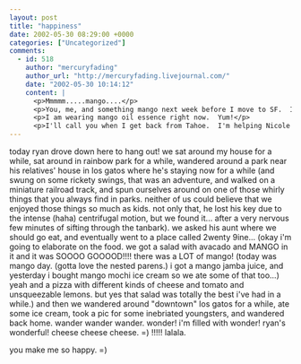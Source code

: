 ```yaml
---
layout: post
title: "happiness"
date: 2002-05-30 08:29:00 +0000
categories: ["Uncategorized"]
comments:
  - id: 518
    author: "mercuryfading"
    author_url: "http://mercuryfading.livejournal.com/"
    date: "2002-05-30 10:14:12"
    content: |
      <p>Mmmmm.....mango....</p>
      <p>You, me, and something mango next week before I move to SF.  It's a date?</p>
      <p>I am wearing mango oil essence right now.  Yum!</p>
      <p>I'll call you when I get back from Tahoe.  I'm helping Nicole Orsua and her parents move up there this weekend.  Can you e-mail me your phone number?  I have it, but just in case.  SitaAnne@aol.com.</p>
---
```


today ryan drove down here to hang out! we sat around my house for a while, sat around in rainbow park for a while, wandered around a park near his relatives' house in los gatos where he's staying now for a while (and swung on some rickety swings, that was an adventure, and walked on a miniature railroad track, and spun ourselves around on one of those whirly things that you always find in parks. neither of us could believe that we enjoyed those things so much as kids. not only that, he lost his key due to the intense (haha) centrifugal motion, but we found it... after a very nervous few minutes of sifting through the tanbark). we asked his aunt where we should go eat, and eventually went to a place called 2wenty 9ine... (okay i'm going to elaborate on the food. we got a salad with avacado and MANGO in it and it was SOOOO GOOOOD!!!! there was a LOT of mango! (today was mango day. (gotta love the nested parens.) i got a mango jamba juice, and yesterday i bought mango mochi ice cream so we ate some of that too...) yeah and a pizza with different kinds of cheese and tomato and unsqueezable lemons. but yes that salad was totally the best i've had in a while.) and then we wandered around "downtown" los gatos for a while, ate some ice cream, took a pic for some inebriated youngsters, and wandered back home. wander wander wander. wonder! i'm filled with wonder! ryan's wonderful! cheese cheese cheese. =) !!!!! lalala.

you make me so happy. =)